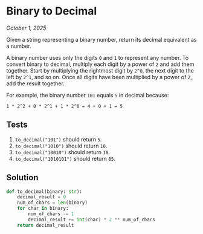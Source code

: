 # Binary to Decimal
*October 1, 2025*

Given a string representing a binary number, return its decimal equivalent as a number.

A binary number uses only the digits `0` and `1` to represent any number. To convert binary to decimal, multiply each digit by a power of `2` and add them together. Start by multiplying the rightmost digit by `2^0`, the next digit to the left by `2^1`, and so on. Once all digits have been multiplied by a power of `2`, add the result together.

For example, the binary number `101` equals `5` in decimal because:

```
1 * 2^2 + 0 * 2^1 + 1 * 2^0 = 4 + 0 + 1 = 5
```

## Tests

1. `to_decimal("101")` should return `5`.
2. `to_decimal("1010")` should return `10`.
3. `to_decimal("10010")` should return `18`.
4. `to_decimal("1010101")` should return `85`.

## Solution

```python
def to_decimal(binary: str):
    decimal_result = 0
    num_of_chars = len(binary)
    for char in binary:
        num_of_chars -= 1
        decimal_result += int(char) * 2 ** num_of_chars
    return decimal_result
```
